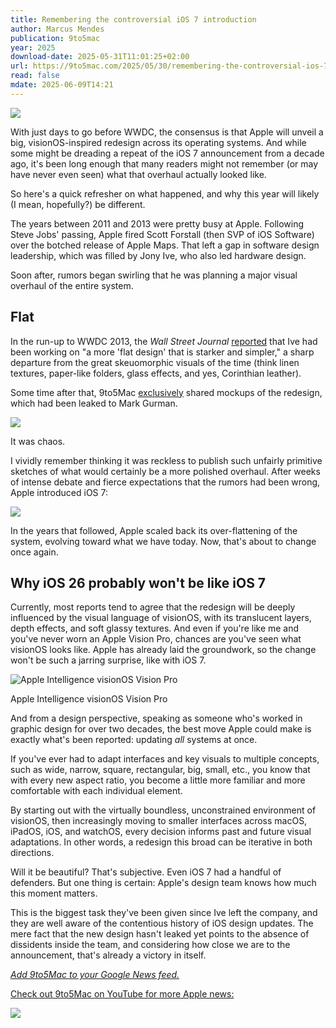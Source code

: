 ```yaml
---
title: Remembering the controversial iOS 7 introduction
author: Marcus Mendes
publication: 9to5mac
year: 2025
download-date: 2025-05-31T11:01:25+02:00
url: https://9to5mac.com/2025/05/30/remembering-the-controversial-ios-7-introduction/
read: false
mdate: 2025-06-09T14:21
---
```


![](https://9to5mac.com/wp-content/uploads/sites/6/2025/05/ios7-introduction.jpg?quality=82&strip=all&w=1600)

With just days to go before WWDC, the consensus is that Apple will unveil a big, visionOS-inspired redesign across its operating systems. And while some might be dreading a repeat of the iOS 7 announcement from a decade ago, it's been long enough that many readers might not remember (or may have never even seen) what that overhaul actually looked like.

So here's a quick refresher on what happened, and why this year will likely (I mean, hopefully?) be different.

The years between 2011 and 2013 were pretty busy at Apple. Following Steve Jobs' passing, Apple fired Scott Forstall (then SVP of iOS Software) over the botched release of Apple Maps. That left a gap in software design leadership, which was filled by Jony Ive, who also led hardware design.

Soon after, rumors began swirling that he was planning a major visual overhaul of the entire system.

## Flat

In the run-up to WWDC 2013, the *Wall Street Journal* [reported](https://www.wsj.com/articles/BL-DGB-26482) that Ive had been working on "a more 'flat design' that is starker and simpler," a sharp departure from the great skeuomorphic visuals of the time (think linen textures, paper-like folders, glass effects, and yes, Corinthian leather).

Some time after that, 9to5Mac [exclusively](https://9to5mac.com/2013/05/24/jony-ives-new-look-for-ios-7-black-white-and-flat-all-over/?utm_source=chatgpt.com) shared mockups of the redesign, which had been leaked to Mark Gurman.

![](https://9to5mac.com/wp-content/uploads/sites/6/2025/05/ios7-mockup.jpg?quality=82&strip=all&w=577)

It was chaos.

I vividly remember thinking it was reckless to publish such unfairly primitive sketches of what would certainly be a more polished overhaul. After weeks of intense debate and fierce expectations that the rumors had been wrong, Apple introduced iOS 7:

![](https://www.youtube.com/watch?v=4xzLr7xSr-g)

In the years that followed, Apple scaled back its over-flattening of the system, evolving toward what we have today. Now, that's about to change once again.

## Why iOS 26 probably won't be like iOS 7

Currently, most reports tend to agree that the redesign will be deeply influenced by the visual language of visionOS, with its translucent layers, depth effects, and soft glassy textures. And even if you're like me and you've never worn an Apple Vision Pro, chances are you've seen what visionOS looks like. Apple has already laid the groundwork, so the change won't be such a jarring surprise, like with iOS 7.

![Apple Intelligence visionOS Vision Pro](https://9to5mac.com/wp-content/uploads/sites/6/2025/02/Apple-visionOS-2-4-Apple-Intelligence-Writing-Tools.jpg?quality=82&strip=all&w=1024)

Apple Intelligence visionOS Vision Pro

And from a design perspective, speaking as someone who's worked in graphic design for over two decades, the best move Apple could make is exactly what's been reported: updating *all* systems at once.

If you've ever had to adapt interfaces and key visuals to multiple concepts, such as wide, narrow, square, rectangular, big, small, etc., you know that with every new aspect ratio, you become a little more familiar and more comfortable with each individual element.

By starting out with the virtually boundless, unconstrained environment of visionOS, then increasingly moving to smaller interfaces across macOS, iPadOS, iOS, and watchOS, every decision informs past and future visual adaptations. In other words, a redesign this broad can be iterative in both directions.

Will it be beautiful? That's subjective. Even iOS 7 had a handful of defenders. But one thing is certain: Apple's design team knows how much this moment matters.

This is the biggest task they've been given since Ive left the company, and they are well aware of the contentious history of iOS design updates. The mere fact that the new design hasn't leaked yet points to the absence of dissidents inside the team, and considering how close we are to the announcement, that's already a victory in itself.

[*Add 9to5Mac to your Google News feed.*](https://news.google.com/publications/CAAqBggKMLOFATDAGg?hl=en-US&gl=US&ceid=US:en)

[Check out 9to5Mac on YouTube for more Apple news:](https://www.youtube.com/c/9to5mac?sub_confirmation=1)

![](https://www.youtube.com/watch?v=DI2dfl0DOOI)
